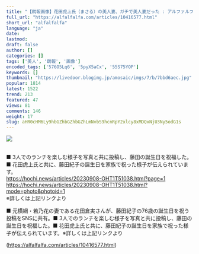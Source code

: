 ```yaml
---
title: "【朗報画像】花田虎上氏（まさる）の美人妻、ガチで美人妻だった : アルファルファモザイク"
full_url: "https://alfalfalfa.com/articles/10416577.html"
short_url: "alfalfalfa"
language: "ja"
date: 
lastmod: 
draft: false
author: []
categories: []
tags: ['美人', '朗報', '画像']
encoded_tags: ['576O5Lq6', '5pyX5aCx', '55S75YOP']
keywords: []
thumbnail: "https://livedoor.blogimg.jp/amosaic/imgs/7/b/7bbd6aec.jpg"
popular: 1814
latest: 1522
trend: 213
featured: 47
views: 81
comments: 146
weight: 17
slug: aHR0cHM6Ly9hbGZhbGZhbGZhLmNvbS9hcnRpY2xlcy8xMDQxNjU3Ny5odG1s
---
```


![](https://livedoor.blogimg.jp/amosaic/imgs/7/b/7bbd6aec.jpg)

<div><br> ■ 3人でのランチを楽しむ様子を写真と共に投稿し、藤田の誕生日を祝福した。<br> ■ 花田虎上氏と共に、藤田紀子の誕生日を家族で祝った様子が伝えられています。<br> <a href='https://hochi.news/articles/20230908-OHT1T51038.html?page=1' target='_blank' rel='nofollow'>https://hochi.news/articles/20230908-OHT1T51038.html?page=1</a><br> <a href='https://hochi.news/articles/20230908-OHT1T51038.html?mode=photo&photoid=1' target='_blank' rel='nofollow'>https://hochi.news/articles/20230908-OHT1T51038.html?mode=photo&photoid=1</a><br> ※詳しくは上記リンクより<br> <p>■ 元横綱・若乃花の妻である花田倉実さんが、藤田紀子の76歳の誕生日を祝う投稿をSNSに共有。■ 3人でのランチを楽しむ様子を写真と共に投稿し、藤田の誕生日を祝福した。■ 花田虎上氏と共に、藤田紀子の誕生日を家族で祝った様子が伝えられています。※詳しくは上記リンクより</p></div>

(https://alfalfalfa.com/articles/10416577.html)
